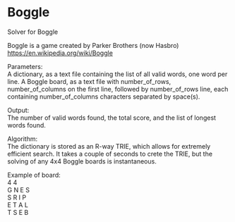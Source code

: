 # Boggle
Solver for Boggle

Boggle is a game created by Parker Brothers (now Hasbro)
https://en.wikipedia.org/wiki/Boggle

Parameters:<br>
A dictionary, as a text file containing the list of all valid words, one word per line.
A Boggle board, as a text file with number_of_rows, number_of_columns on the first line, followed by number_of_rows line, each containing number_of_columns characters separated by space(s).

Output:<br>
The number of valid words found, the total score, and the list of longest words found.

Algorithm:<br>
The dictionary is stored as an R-way TRIE, which allows for extremely efficient search. It takes a couple of seconds to crete the TRIE, but the solving of any 4x4 Boggle boards is instantaneous.

Example of board:<br>
4 4<br>
G N E S<br>
S R I P<br>
E T A L<br>
T S E B<br>
